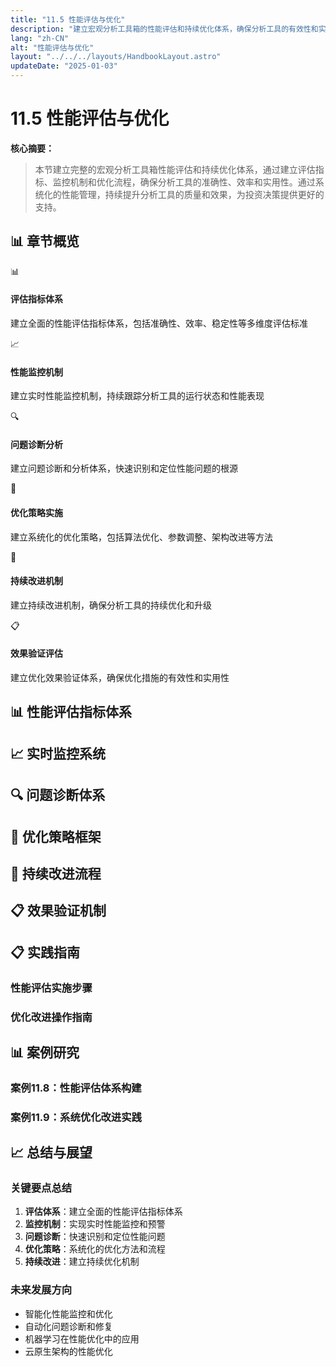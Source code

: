 ```yaml
---
title: "11.5 性能评估与优化"
description: "建立宏观分析工具箱的性能评估和持续优化体系，确保分析工具的有效性和实用性"
lang: "zh-CN"
alt: "性能评估与优化"
layout: "../../../layouts/HandbookLayout.astro"
updateDate: "2025-01-03"
---
```


# 11.5 性能评估与优化

**核心摘要：**
> 
> 本节建立完整的宏观分析工具箱性能评估和持续优化体系，通过建立评估指标、监控机制和优化流程，确保分析工具的准确性、效率和实用性。通过系统化的性能管理，持续提升分析工具的质量和效果，为投资决策提供更好的支持。

## 📊 章节概览

<div class="overview-grid">
<div class="overview-card">
<div class="card-header">
<span class="card-icon">📊</span>
<h4>评估指标体系</h4>
</div>
<div class="card-content">
<p>建立全面的性能评估指标体系，包括准确性、效率、稳定性等多维度评估标准</p>
</div>
</div>
<div class="overview-card">
<div class="card-header">
<span class="card-icon">📈</span>
<h4>性能监控机制</h4>
</div>
<div class="card-content">
<p>建立实时性能监控机制，持续跟踪分析工具的运行状态和性能表现</p>
</div>
</div>
<div class="overview-card">
<div class="card-header">
<span class="card-icon">🔍</span>
<h4>问题诊断分析</h4>
</div>
<div class="card-content">
<p>建立问题诊断和分析体系，快速识别和定位性能问题的根源</p>
</div>
</div>
<div class="overview-card">
<div class="card-header">
<span class="card-icon">🔧</span>
<h4>优化策略实施</h4>
</div>
<div class="card-content">
<p>建立系统化的优化策略，包括算法优化、参数调整、架构改进等方法</p>
</div>
</div>
<div class="overview-card">
<div class="card-header">
<span class="card-icon">🔄</span>
<h4>持续改进机制</h4>
</div>
<div class="card-content">
<p>建立持续改进机制，确保分析工具的持续优化和升级</p>
</div>
</div>
<div class="overview-card">
<div class="card-header">
<span class="card-icon">📋</span>
<h4>效果验证评估</h4>
</div>
<div class="card-content">
<p>建立优化效果验证体系，确保优化措施的有效性和实用性</p>
</div>
</div>
</div>

## 📊 性能评估指标体系

<!-- 评估指标占位：指标设计、标准设定、评估方法等 -->

## 📈 实时监控系统

<!-- 监控系统占位：监控机制、预警设置、数据收集等 -->

## 🔍 问题诊断体系

<!-- 问题诊断占位：诊断方法、分析工具、根因分析等 -->

## 🔧 优化策略框架

<!-- 优化策略占位：优化方法、实施流程、效果评估等 -->

## 🔄 持续改进流程

<!-- 持续改进占位：改进机制、版本管理、升级策略等 -->

## 📋 效果验证机制

<!-- 效果验证占位：验证方法、测试标准、结果评估等 -->

## 📋 实践指南

### 性能评估实施步骤

<!-- 实施步骤占位：评估流程、操作指南、注意事项等 -->

### 优化改进操作指南

<!-- 优化指南占位：优化流程、方法选择、实施要点等 -->

## 📊 案例研究

### 案例11.8：性能评估体系构建

<!-- 案例研究占位：实际评估体系构建案例，展示完整过程 -->

### 案例11.9：系统优化改进实践

<!-- 案例研究占位：系统优化案例，展示改进过程和效果 -->

## 📈 总结与展望

### 关键要点总结

1. **评估体系**：建立全面的性能评估指标体系
2. **监控机制**：实现实时性能监控和预警
3. **问题诊断**：快速识别和定位性能问题
4. **优化策略**：系统化的优化方法和流程
5. **持续改进**：建立持续优化机制

### 未来发展方向

- 智能化性能监控和优化
- 自动化问题诊断和修复
- 机器学习在性能优化中的应用
- 云原生架构的性能优化 